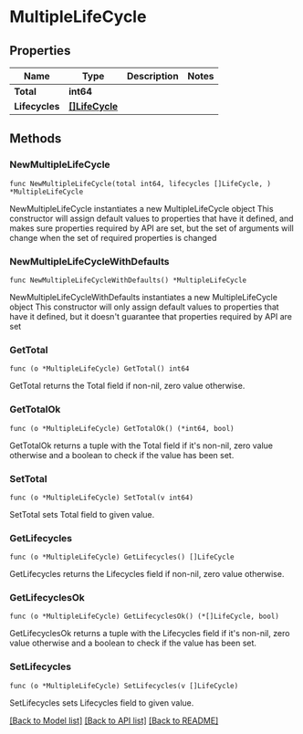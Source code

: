 # MultipleLifeCycle

## Properties

Name | Type | Description | Notes
------------ | ------------- | ------------- | -------------
**Total** | **int64** |  | 
**Lifecycles** | [**[]LifeCycle**](LifeCycle.md) |  | 

## Methods

### NewMultipleLifeCycle

`func NewMultipleLifeCycle(total int64, lifecycles []LifeCycle, ) *MultipleLifeCycle`

NewMultipleLifeCycle instantiates a new MultipleLifeCycle object
This constructor will assign default values to properties that have it defined,
and makes sure properties required by API are set, but the set of arguments
will change when the set of required properties is changed

### NewMultipleLifeCycleWithDefaults

`func NewMultipleLifeCycleWithDefaults() *MultipleLifeCycle`

NewMultipleLifeCycleWithDefaults instantiates a new MultipleLifeCycle object
This constructor will only assign default values to properties that have it defined,
but it doesn't guarantee that properties required by API are set

### GetTotal

`func (o *MultipleLifeCycle) GetTotal() int64`

GetTotal returns the Total field if non-nil, zero value otherwise.

### GetTotalOk

`func (o *MultipleLifeCycle) GetTotalOk() (*int64, bool)`

GetTotalOk returns a tuple with the Total field if it's non-nil, zero value otherwise
and a boolean to check if the value has been set.

### SetTotal

`func (o *MultipleLifeCycle) SetTotal(v int64)`

SetTotal sets Total field to given value.


### GetLifecycles

`func (o *MultipleLifeCycle) GetLifecycles() []LifeCycle`

GetLifecycles returns the Lifecycles field if non-nil, zero value otherwise.

### GetLifecyclesOk

`func (o *MultipleLifeCycle) GetLifecyclesOk() (*[]LifeCycle, bool)`

GetLifecyclesOk returns a tuple with the Lifecycles field if it's non-nil, zero value otherwise
and a boolean to check if the value has been set.

### SetLifecycles

`func (o *MultipleLifeCycle) SetLifecycles(v []LifeCycle)`

SetLifecycles sets Lifecycles field to given value.



[[Back to Model list]](../README.md#documentation-for-models) [[Back to API list]](../README.md#documentation-for-api-endpoints) [[Back to README]](../README.md)


